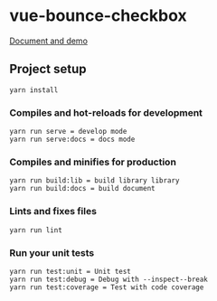 # vue-bounce-checkbox
[Document and demo](https://phmngocnghia.github.io/vue-bounce-checkbox)

## Project setup
```
yarn install
```

### Compiles and hot-reloads for development
```
yarn run serve = develop mode
yarn run serve:docs = docs mode
```

### Compiles and minifies for production
```
yarn run build:lib = build library library
yarn run build:docs = build document 
```

### Lints and fixes files
```
yarn run lint
```

### Run your unit tests
```
yarn run test:unit = Unit test
yarn run test:debug = Debug with --inspect--break
yarn run test:coverage = Test with code coverage
```
